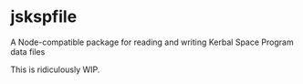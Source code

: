 # jskspfile
A Node-compatible package for reading and writing Kerbal Space Program data files

This is ridiculously WIP.
